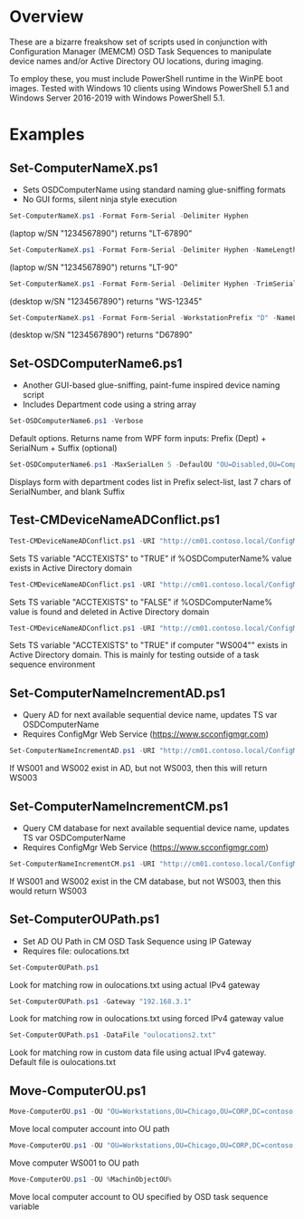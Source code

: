 # Overview

These are a bizarre freakshow set of scripts used in conjunction with Configuration Manager (MEMCM) OSD Task Sequences to manipulate device names and/or Active Directory OU locations, during imaging.

To employ these, you must include PowerShell runtime in the WinPE boot images. Tested with Windows 10 clients using Windows PowerShell 5.1 and Windows Server 2016-2019 with Windows PowerShell 5.1.

# Examples

## Set-ComputerNameX.ps1

* Sets OSDComputerName using standard naming glue-sniffing formats
* No GUI forms, silent ninja style execution

```powershell
Set-ComputerNameX.ps1 -Format Form-Serial -Delimiter Hyphen
```

(laptop w/SN "1234567890") returns "LT-67890"

```powershell
Set-ComputerNameX.ps1 -Format Form-Serial -Delimiter Hyphen -NameLength 5
```

(laptop w/SN "1234567890") returns "LT-90"

```powershell
Set-ComputerNameX.ps1 -Format Form-Serial -Delimiter Hyphen -TrimSerialFrom Right
```

(desktop w/SN "1234567890") returns "WS-12345"

```powershell
Set-ComputerNameX.ps1 -Format Form-Serial -WorkstationPrefix "D" -NameLength 6
```

(desktop w/SN "1234567890") returns "D67890"

## Set-OSDComputerName6.ps1

* Another GUI-based glue-sniffing, paint-fume inspired device naming script
* Includes Department code using a string array

```powershell
Set-OSDComputerName6.ps1 -Verbose 
```

Default options. Returns name from WPF form inputs: Prefix (Dept) + SerialNum + Suffix (optional)

```powershell
Set-OSDComputerName6.ps1 -MaxSerialLen 5 -DefaulOU "OU=Disabled,OU=Computers,OU=CORP,DC=contoso,DC=local" -DepartmentsList ("ITS","ACC","EXT","FIN","HRS") -DefaultDeptCode "ITS"
```

Displays form with department codes list in Prefix select-list, last 7 chars of SerialNumber, and blank Suffix

## Test-CMDeviceNameADConflict.ps1

```powershell
Test-CMDeviceNameADConflict.ps1 -URI "http://cm01.contoso.local/ConfigMgrWebService/ConfigMgr.asmx" -SecretKey "12352342" -TSVariable "ACCTEXISTS"
```

Sets TS variable "ACCTEXISTS" to "TRUE" if %OSDComputerName% value exists in Active Directory domain

```powershell
Test-CMDeviceNameADConflict.ps1 -URI "http://cm01.contoso.local/ConfigMgrWebService/ConfigMgr.asmx" -SecretKey "12352342" -TSVariable "ACCTEXISTS" -Delete
```

Sets TS variable "ACCTEXISTS" to "FALSE" if %OSDComputerName% value is found and deleted in Active Directory domain

```powershell
Test-CMDeviceNameADConflict.ps1 -URI "http://cm01.contoso.local/ConfigMgrWebService/ConfigMgr.asmx" -SecretKey "12352342" -TSVariable "ACCTEXISTS" -ComputerName "WS004"
```

Sets TS variable "ACCTEXISTS" to "TRUE" if computer "WS004"" exists in Active Directory domain. This is mainly for testing outside of a task sequence environment

## Set-ComputerNameIncrementAD.ps1

* Query AD for next available sequential device name, updates TS var OSDComputerName
* Requires ConfigMgr Web Service (https://www.scconfigmgr.com)

```powershell
Set-ComputerNameIncrementAD.ps1 -URI "http://cm01.contoso.local/ConfigMgrWebService/ConfigMgr.asmx" -SecretKey "019230912309" -Prefix "WS" -NameLength 5
```

If WS001 and WS002 exist in AD, but not WS003, then this will return WS003

## Set-ComputerNameIncrementCM.ps1

* Query CM database for next available sequential device name, updates TS var OSDComputerName
* Requires ConfigMgr Web Service (https://www.scconfigmgr.com)

```powershell
Set-ComputerNameIncrementCM.ps1 -URI "http://cm01.contoso.local/ConfigMgrWebService/ConfigMgr.asmx" -SecretKey "019230912309" -Prefix "WS" -NameLength 5
```

If WS001 and WS002 exist in the CM database, but not WS003, then this would return WS003

## Set-ComputerOUPath.ps1

* Set AD OU Path in CM OSD Task Sequence using IP Gateway
* Requires file: oulocations.txt

```powershell
Set-ComputerOUPath.ps1
```

Look for matching row in oulocations.txt using actual IPv4 gateway

```powershell
Set-ComputerOUPath.ps1 -Gateway "192.168.3.1"
```

Look for matching row in oulocations.txt using forced IPv4 gateway value

```powershell
Set-ComputerOUPath.ps1 -DataFile "oulocations2.txt"
```

Look for matching row in custom data file using actual IPv4 gateway. Default file is oulocations.txt

## Move-ComputerOU.ps1

```powershell
Move-ComputerOU.ps1 -OU "OU=Workstations,OU=Chicago,OU=CORP,DC=contoso,DC=local"
```

Move local computer account into OU path
```powershell
Move-ComputerOU.ps1 -OU "OU=Workstations,OU=Chicago,OU=CORP,DC=contoso,DC=local" -ComputerName "WS001"
```

Move computer WS001 to OU path

```powershell
Move-ComputerOU.ps1 -OU %MachinObjectOU%
```

Move local computer account to OU specified by OSD task sequence variable
